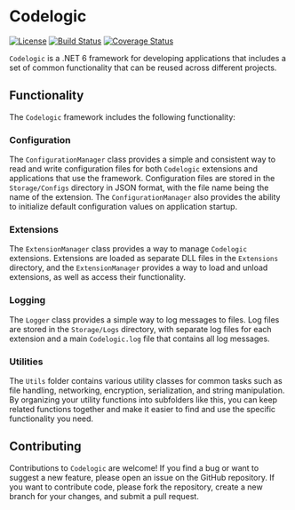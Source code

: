 # Codelogic

[![License](https://img.shields.io/badge/License-MIT-blue.svg)](https://opensource.org/licenses/MIT)
[![Build Status](https://travis-ci.com/your_username/repo_name.svg?branch=main)](https://travis-ci.com/your_username/repo_name)
[![Coverage Status](https://coveralls.io/repos/github/your_username/repo_name/badge.svg?branch=main)](https://coveralls.io/github/your_username/repo_name?branch=main)

`Codelogic` is a .NET 6 framework for developing applications that includes a set of common functionality that can be reused across different projects.

## Functionality

The `Codelogic` framework includes the following functionality:

### Configuration

The `ConfigurationManager` class provides a simple and consistent way to read and write configuration files for both `Codelogic` extensions and applications that use the framework. Configuration files are stored in the `Storage/Configs` directory in JSON format, with the file name being the name of the extension. The `ConfigurationManager` also provides the ability to initialize default configuration values on application startup.

### Extensions

The `ExtensionManager` class provides a way to manage `Codelogic` extensions. Extensions are loaded as separate DLL files in the `Extensions` directory, and the `ExtensionManager` provides a way to load and unload extensions, as well as access their functionality.

### Logging

The `Logger` class provides a simple way to log messages to files. Log files are stored in the `Storage/Logs` directory, with separate log files for each extension and a main `Codelogic.log` file that contains all log messages.

### Utilities

The `Utils` folder contains various utility classes for common tasks such as file handling, networking, encryption, serialization, and string manipulation. By organizing your utility functions into subfolders like this, you can keep related functions together and make it easier to find and use the specific functionality you need.

## Contributing

Contributions to `Codelogic` are welcome! If you find a bug or want to suggest a new feature, please open an issue on the GitHub repository. If you want to contribute code, please fork the repository, create a new branch for your changes, and submit a pull request.
